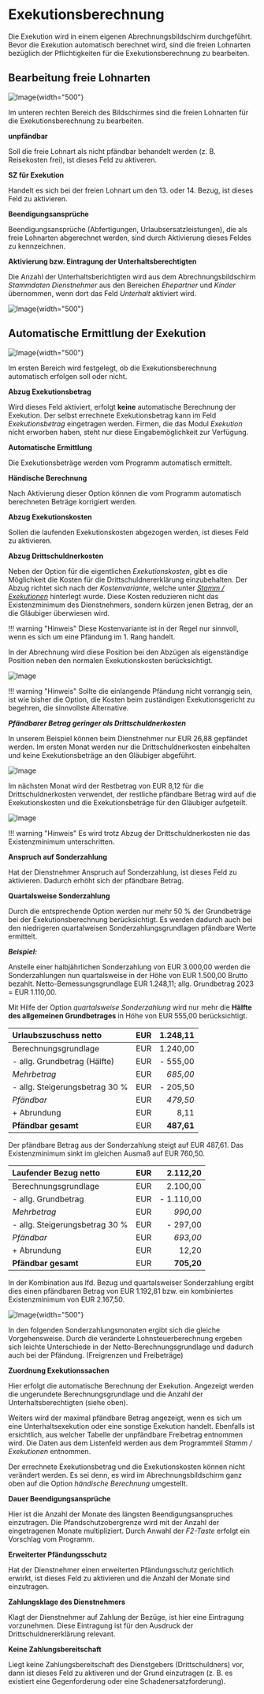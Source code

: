 # Exekutionsberechnung

Die Exekution wird in einem eigenen Abrechnungsbildschirm durchgeführt. Bevor die Exekution automatisch berechnet wird, sind die freien Lohnarten bezüglich der Pflichtigkeiten für die Exekutionsberechnung zu bearbeiten.

## Bearbeitung freie Lohnarten

![Image](<img/image314.png>){width="500"}

Im unteren rechten Bereich des Bildschirmes sind die freien Lohnarten für die Exekutionsberechnung zu bearbeiten.

**unpfändbar**

Soll die freie Lohnart als nicht pfändbar behandelt werden (z. B. Reisekosten frei), ist dieses Feld zu aktiveren.

**SZ für Exekution**

Handelt es sich bei der freien Lohnart um den 13. oder 14. Bezug, ist dieses Feld zu aktivieren.

**Beendigungsansprüche**

Beendigungsansprüche (Abfertigungen, Urlaubsersatzleistungen), die als freie Lohnarten abgerechnet werden, sind durch Aktivierung dieses Feldes zu kennzeichnen.

**Aktivierung bzw. Eintragung der Unterhaltsberechtigten**

Die Anzahl der Unterhaltsberichtigten wird aus dem Abrechnungsbildschirm *Stammdaten* *Dienstnehmer* aus den Bereichen *Ehepartner* und *Kinder* übernommen, wenn dort das Feld *Unterhalt* aktiviert wird.

![Image](<img/image315.png>){width="500"}

## Automatische Ermittlung der Exekution

![Image](<img/image316.png>){width="500"}

Im ersten Bereich wird festgelegt, ob die Exekutionsberechnung automatisch erfolgen soll oder nicht.

**Abzug Exekutionsbetrag**

Wird dieses Feld aktiviert, erfolgt **keine** automatische Berechnung der Exekution. Der selbst errechnete Exekutionsbetrag kann im Feld *Exekutionsbetrag* eingetragen werden. Firmen, die das Modul *Exekution* nicht erworben haben, steht nur diese Eingabemöglichkeit zur Verfügung.

**Automatische Ermittlung**

Die Exekutionsbeträge werden vom Programm automatisch ermittelt.

**Händische Berechnung**

Nach Aktivierung dieser Option können die vom Programm automatisch berechneten Beträge korrigiert werden.

**Abzug Exekutionskosten**

Sollen die laufenden Exekutionskosten abgezogen werden, ist dieses Feld zu aktivieren.

**Abzug Drittschuldnerkosten**

Neben der Option für die eigentlichen *Exekutionskosten*, gibt es die Möglichkeit die Kosten für die Drittschuldnererklärung einzubehalten. Der Abzug richtet sich nach der *Kostenvariante*, welche unter [*Stamm / Exekutionen*](../Exekutionen/Drittschuldner-Erklärung.md) hinterlegt wurde. Diese Kosten reduzieren nicht das Existenzminimum des Dienstnehmers, sondern kürzen jenen Betrag, der an die Gläubiger überwiesen wird.

!!! warning "Hinweis"
    Diese Kostenvariante ist in der Regel nur sinnvoll, wenn es sich um eine Pfändung im 1. Rang handelt.

In der Abrechnung wird diese Position bei den Abzügen als eigenständige Position neben den normalen Exekutionskosten berücksichtigt.

![Image](<img/image317.png>)

!!! warning "Hinweis"
    Sollte die einlangende Pfändung nicht vorrangig sein, ist wie bisher die Option, die Kosten beim zuständigen Exekutionsgericht zu begehren, die sinnvollste Alternative.

***Pfändbarer Betrag geringer als Drittschuldnerkosten***

In unserem Beispiel können beim Dienstnehmer nur EUR 26,88 gepfändet werden. Im ersten Monat werden nur die Drittschuldnerkosten einbehalten und keine Exekutionsbeträge an den Gläubiger abgeführt.

![Image](<img/image318.png>)

Im nächsten Monat wird der Restbetrag von EUR 8,12 für die Drittschuldnerkosten verwendet, der restliche pfändbare Betrag wird auf die Exekutionskosten und die Exekutionsbeträge für den Gläubiger aufgeteilt.

![Image](<img/image319.png>)

!!! warning "Hinweis"
    Es wird trotz Abzug der Drittschuldnerkosten nie das Existenzminimum unterschritten.

**Anspruch auf Sonderzahlung**

Hat der Dienstnehmer Anspruch auf Sonderzahlung, ist dieses Feld zu aktivieren. Dadurch erhöht sich der pfändbare Betrag.

**Quartalsweise Sonderzahlung**

Durch die entsprechende Option werden nur mehr 50 % der Grundbeträge bei der Exekutionsberechnung berücksichtigt. Es werden dadurch auch bei den niedrigeren quartalweisen Sonderzahlungsgrundlagen pfändbare Werte ermittelt.

***Beispiel:***

Anstelle einer halbjährlichen Sonderzahlung von EUR 3.000,00 werden die Sonderzahlungen nun quartalsweise in der Höhe von EUR 1.500,00 Brutto bezahlt. Netto-Bemessungsgrundlage EUR 1.248,11; allg. Grundbetrag 2023 = EUR 1.110,00.

Mit Hilfe der Option *quartalsweise Sonderzahlung* wird nur mehr die **Hälfte des allgemeinen Grundbetrages** in Höhe von EUR 555,00 berücksichtigt.

| **Urlaubszuschuss netto**      | **EUR** | **1.248,11** |
| :----------------------------- | ------: | -----------: |
| Berechnungsgrundlage           |     EUR |     1.240,00 |
| - allg. Grundbetrag (Hälfte)   |     EUR |     - 555,00 |
| *Mehrbetrag*                   |     EUR |     *685,00* |
| - allg. Steigerungsbetrag 30 % |     EUR |     - 205,50 |
| *Pfändbar*                     |     EUR |     *479,50* |
| + Abrundung                    |     EUR |         8,11 |
| **Pfändbar gesamt**            |     EUR |   **487,61** |

Der pfändbare Betrag aus der Sonderzahlung steigt auf EUR 487,61. Das Existenzminimum sinkt im gleichen Ausmaß auf EUR 760,50.

| **Laufender Bezug netto**      | **EUR** | **2.112,20** |
| :----------------------------- | ------: | -----------: |
| Berechnungsgrundlage           |     EUR |     2.100,00 |
| - allg. Grundbetrag            |     EUR |   - 1.110,00 |
| *Mehrbetrag*                   |     EUR |     *990,00* |
| - allg. Steigerungsbetrag 30 % |     EUR |     - 297,00 |
| *Pfändbar*                     |     EUR |     *693,00* |
| + Abrundung                    |     EUR |        12,20 |
| **Pfändbar gesamt**            |     EUR |   **705,20** |

In der Kombination aus lfd. Bezug und quartalsweiser Sonderzahlung ergibt dies einen pfändbaren Betrag von EUR 1.192,81 bzw. ein kombiniertes Existenzminimum von EUR 2.167,50.

![Image](<img/image320.png>){width="500"}

In den folgenden Sonderzahlungsmonaten ergibt sich die gleiche Vorgehensweise. Durch die veränderte Lohnsteuerberechnung ergeben sich leichte Unterschiede in der Netto-Berechnungsgrundlage und dadurch auch bei der Pfändung. (Freigrenzen und Freibeträge)

**Zuordnung Exekutionssachen**

Hier erfolgt die automatische Berechnung der Exekution. Angezeigt werden die ungerundete Berechnungsgrundlage und die Anzahl der Unterhaltsberechtigten (siehe oben).

Weiters wird der maximal pfändbare Betrag angezeigt, wenn es sich um eine Unterhaltsexekution oder eine sonstige Exekution handelt. Ebenfalls ist ersichtlich, aus welcher Tabelle der unpfändbare Freibetrag entnommen wird. Die Daten aus dem Listenfeld werden aus dem Programmteil *Stamm / Exekutionen* entnommen.

Der errechnete Exekutionsbetrag und die Exekutionskosten können nicht verändert werden. Es sei denn, es wird im Abrechnungsbildschirm ganz oben auf die Option *händische Berechnung* umgestellt.

**Dauer Beendigungsansprüche**

Hier ist die Anzahl der Monate des längsten Beendigungsanspruches einzutragen. Die Pfandschutzobergrenze wird mit der Anzahl der eingetragenen Monate multipliziert. Durch Anwahl der *F2-Taste* erfolgt ein Vorschlag vom Programm.

**Erweiterter Pfändungsschutz**

Hat der Dienstnehmer einen erweiterten Pfändungsschutz gerichtlich erwirkt, ist dieses Feld zu aktivieren und die Anzahl der Monate sind einzutragen.

**Zahlungsklage des Dienstnehmers**

Klagt der Dienstnehmer auf Zahlung der Bezüge, ist hier eine Eintragung vorzunehmen. Diese Eintragung ist für den Ausdruck der Drittschuldnererklärung relevant.

**Keine Zahlungsbereitschaft**

Liegt keine Zahlungsbereitschaft des Dienstgebers (Drittschuldners) vor, dann ist dieses Feld zu aktiveren und der Grund einzutragen (z. B. es existiert eine Gegenforderung oder eine Schadenersatzforderung).